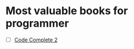 # Most valuable books for programmer 

- [ ] [Code Complete 2](http://www.amazon.cn/Code-Complete-A-Practical-Handbook-of-Software-Construction-Steve-McConnell/dp/0735619670/ref=sr_1_1?ie=UTF8&qid=1434471631&sr=8-1&keywords=code+complete+3)
